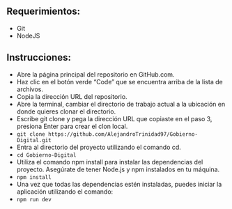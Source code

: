 
## Requerimientos:

- Git
- NodeJS

## Instrucciones:

- Abre la página principal del repositorio en GitHub.com.
- Haz clic en el botón verde “Code” que se encuentra arriba de la lista de archivos.
- Copia la dirección URL del repositorio.
- Abre la terminal, cambiar el directorio de trabajo actual a la ubicación en donde quieres clonar el directorio.
- Escribe git clone y pega la dirección URL que copiaste en el paso 3, presiona Enter para crear el clon local.
- ` git clone https://github.com/AlejandroTrinidad97/Gobierno-Digital.git `
- Entra al directorio del proyecto utilizando el comando cd.
- ` cd Gobierno-Digital `
- Utiliza el comando npm install para instalar las dependencias del proyecto. Asegúrate de tener Node.js y npm instalados en tu máquina.
- ` npm install `
- Una vez que todas las dependencias estén instaladas, puedes iniciar la aplicación utilizando el comando:
- ` npm run dev `
